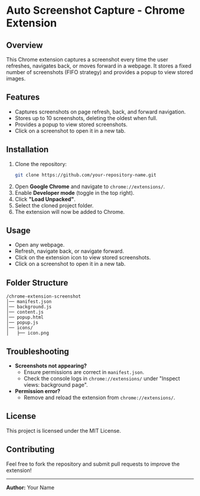 # Auto Screenshot Capture - Chrome Extension

## Overview
This Chrome extension captures a screenshot every time the user refreshes, navigates back, or moves forward in a webpage. It stores a fixed number of screenshots (FIFO strategy) and provides a popup to view stored images.

## Features
- Captures screenshots on page refresh, back, and forward navigation.
- Stores up to 10 screenshots, deleting the oldest when full.
- Provides a popup to view stored screenshots.
- Click on a screenshot to open it in a new tab.

## Installation
1. Clone the repository:
   ```bash
   git clone https://github.com/your-repository-name.git
   ```
2. Open **Google Chrome** and navigate to `chrome://extensions/`.
3. Enable **Developer mode** (toggle in the top right).
4. Click **"Load Unpacked"**.
5. Select the cloned project folder.
6. The extension will now be added to Chrome.

## Usage
- Open any webpage.
- Refresh, navigate back, or navigate forward.
- Click on the extension icon to view stored screenshots.
- Click on a screenshot to open it in a new tab.

## Folder Structure
```
/chrome-extension-screenshot
│── manifest.json
│── background.js
│── content.js
│── popup.html
│── popup.js
│── icons/
│   ├── icon.png
```

## Troubleshooting
- **Screenshots not appearing?**
  - Ensure permissions are correct in `manifest.json`.
  - Check the console logs in `chrome://extensions/` under "Inspect views: background page".
- **Permission error?**
  - Remove and reload the extension from `chrome://extensions/`.

## License
This project is licensed under the MIT License.

## Contributing
Feel free to fork the repository and submit pull requests to improve the extension!

---
**Author:** Your Name


